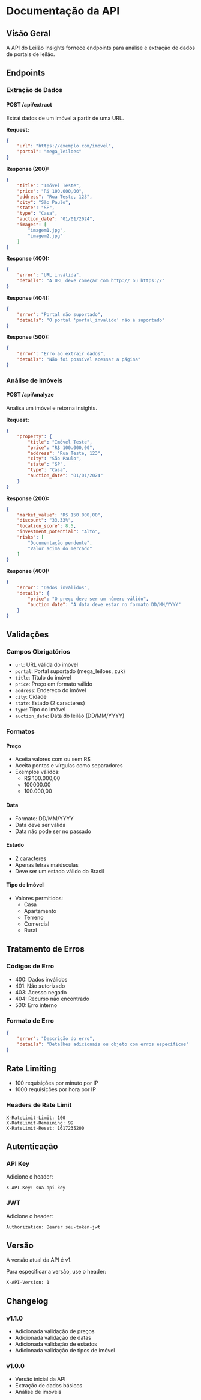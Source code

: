 # Documentação da API

## Visão Geral

A API do Leilão Insights fornece endpoints para análise e extração de dados de portais de leilão.

## Endpoints

### Extração de Dados

#### POST /api/extract

Extrai dados de um imóvel a partir de uma URL.

**Request:**
```json
{
    "url": "https://exemplo.com/imovel",
    "portal": "mega_leiloes"
}
```

**Response (200):**
```json
{
    "title": "Imóvel Teste",
    "price": "R$ 100.000,00",
    "address": "Rua Teste, 123",
    "city": "São Paulo",
    "state": "SP",
    "type": "Casa",
    "auction_date": "01/01/2024",
    "images": [
        "imagem1.jpg",
        "imagem2.jpg"
    ]
}
```

**Response (400):**
```json
{
    "error": "URL inválida",
    "details": "A URL deve começar com http:// ou https://"
}
```

**Response (404):**
```json
{
    "error": "Portal não suportado",
    "details": "O portal 'portal_invalido' não é suportado"
}
```

**Response (500):**
```json
{
    "error": "Erro ao extrair dados",
    "details": "Não foi possível acessar a página"
}
```

### Análise de Imóveis

#### POST /api/analyze

Analisa um imóvel e retorna insights.

**Request:**
```json
{
    "property": {
        "title": "Imóvel Teste",
        "price": "R$ 100.000,00",
        "address": "Rua Teste, 123",
        "city": "São Paulo",
        "state": "SP",
        "type": "Casa",
        "auction_date": "01/01/2024"
    }
}
```

**Response (200):**
```json
{
    "market_value": "R$ 150.000,00",
    "discount": "33.33%",
    "location_score": 8.5,
    "investment_potential": "Alto",
    "risks": [
        "Documentação pendente",
        "Valor acima do mercado"
    ]
}
```

**Response (400):**
```json
{
    "error": "Dados inválidos",
    "details": {
        "price": "O preço deve ser um número válido",
        "auction_date": "A data deve estar no formato DD/MM/YYYY"
    }
}
```

## Validações

### Campos Obrigatórios

- `url`: URL válida do imóvel
- `portal`: Portal suportado (mega_leiloes, zuk)
- `title`: Título do imóvel
- `price`: Preço em formato válido
- `address`: Endereço do imóvel
- `city`: Cidade
- `state`: Estado (2 caracteres)
- `type`: Tipo do imóvel
- `auction_date`: Data do leilão (DD/MM/YYYY)

### Formatos

#### Preço
- Aceita valores com ou sem R$
- Aceita pontos e vírgulas como separadores
- Exemplos válidos:
  - R$ 100.000,00
  - 100000.00
  - 100.000,00

#### Data
- Formato: DD/MM/YYYY
- Data deve ser válida
- Data não pode ser no passado

#### Estado
- 2 caracteres
- Apenas letras maiúsculas
- Deve ser um estado válido do Brasil

#### Tipo de Imóvel
- Valores permitidos:
  - Casa
  - Apartamento
  - Terreno
  - Comercial
  - Rural

## Tratamento de Erros

### Códigos de Erro

- 400: Dados inválidos
- 401: Não autorizado
- 403: Acesso negado
- 404: Recurso não encontrado
- 500: Erro interno

### Formato de Erro

```json
{
    "error": "Descrição do erro",
    "details": "Detalhes adicionais ou objeto com erros específicos"
}
```

## Rate Limiting

- 100 requisições por minuto por IP
- 1000 requisições por hora por IP

### Headers de Rate Limit

```
X-RateLimit-Limit: 100
X-RateLimit-Remaining: 99
X-RateLimit-Reset: 1617235200
```

## Autenticação

### API Key

Adicione o header:
```
X-API-Key: sua-api-key
```

### JWT

Adicione o header:
```
Authorization: Bearer seu-token-jwt
```

## Versão

A versão atual da API é v1.

Para especificar a versão, use o header:
```
X-API-Version: 1
```

## Changelog

### v1.1.0
- Adicionada validação de preços
- Adicionada validação de datas
- Adicionada validação de estados
- Adicionada validação de tipos de imóvel

### v1.0.0
- Versão inicial da API
- Extração de dados básicos
- Análise de imóveis 